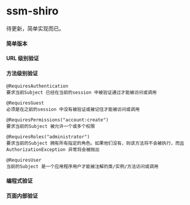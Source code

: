 # ssm-shiro
待更新，简单实现而已。

#### 简单版本

#### URL 级别验证
#### 方法级别验证
~~~
@RequiresAuthentication
要求当前Subject 已经在当前的session 中被验证通过才能被访问或调用

@RequiresGuest 
必须是在之前的session 中没有被验证或被记住才能被访问或调用

@RequiresPermissions("account:create")
要求当前的Subject 被允许一个或多个权限

@RequiresRoles("administrator")
要求当前的Subject 拥有所有指定的角色。如果他们没有，则该方法将不会被执行，而且AuthorizationException 异常将会被抛出

@RequiresUser
当前的Subject 是一个应用程序用户才能被注解的类/实例/方法访问或调用
~~~

#### 编程式验证
#### 页面内部验证
